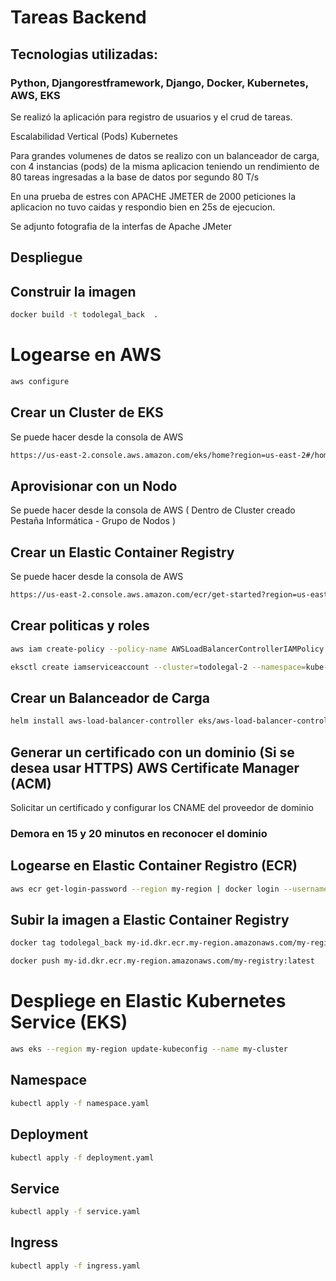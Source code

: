 # Tareas Backend

## Tecnologias utilizadas:

### Python, Djangorestframework, Django, Docker, Kubernetes, AWS, EKS

Se realizó la aplicación para registro de usuarios y el crud de tareas.

Escalabilidad Vertical (Pods) Kubernetes

Para grandes volumenes de datos se realizo con un balanceador de carga, con 4 instancias (pods) de la misma aplicacion teniendo un rendimiento de 80 tareas ingresadas a la base de datos por segundo 80 T/s

En una prueba de estres con APACHE JMETER de 2000 peticiones la aplicacion no tuvo caidas y respondio bien en 25s de ejecucion.

Se adjunto fotografia de la interfas de Apache JMeter

## Despliegue

## Construir la imagen

```bash
docker build -t todolegal_back  .
```

# Logearse en AWS
```bash
aws configure
```

## Crear un Cluster de EKS

Se puede hacer desde la consola de AWS
```bash
https://us-east-2.console.aws.amazon.com/eks/home?region=us-east-2#/home
```
## Aprovisionar con un Nodo

Se puede hacer desde la consola de AWS ( Dentro de Cluster creado Pestaña Informática - Grupo de Nodos )

## Crear un Elastic Container Registry

Se puede hacer desde la consola de AWS
```bash
https://us-east-2.console.aws.amazon.com/ecr/get-started?region=us-east-2
```

## Crear politicas y roles

```bash
aws iam create-policy --policy-name AWSLoadBalancerControllerIAMPolicy --policy-document file://iam_policy.json
```
```bash
eksctl create iamserviceaccount --cluster=todolegal-2 --namespace=kube-system --name=aws-load-balancer-controller  --role-name AmazonEKSLoadBalancerControllerRole --attach-policy-arn=arn:aws:iam::961883253387:policy/AWSLoadBalancerControllerIAMPolicy --approve
```
## Crear un Balanceador de Carga

```bash
helm install aws-load-balancer-controller eks/aws-load-balancer-controller --set clusterName=your-cluster-name --set serviceAccount.create=false --set serviceAccount.name=aws-load-balancer-controller --namespace kube-system
```

## Generar un certificado con un dominio (Si se desea usar HTTPS) AWS Certificate Manager (ACM)

Solicitar un certificado y configurar los CNAME del proveedor de dominio
### Demora en 15 y 20 minutos en reconocer el dominio

## Logearse en Elastic Container Registro (ECR)

```bash
aws ecr get-login-password --region my-region | docker login --username AWS --password-stdin my-id.dkr.ecr.my-region.amazonaws.com/my-registry
```

## Subir la imagen a Elastic Container Registry

```bash
docker tag todolegal_back my-id.dkr.ecr.my-region.amazonaws.com/my-registry:latest
```
```bash
docker push my-id.dkr.ecr.my-region.amazonaws.com/my-registry:latest
```

# Despliege en Elastic Kubernetes Service (EKS)
```bash
aws eks --region my-region update-kubeconfig --name my-cluster
```
## Namespace
```bash
kubectl apply -f namespace.yaml
```
## Deployment
```bash
kubectl apply -f deployment.yaml
```
## Service
```bash
kubectl apply -f service.yaml
```
## Ingress
```bash
kubectl apply -f ingress.yaml
```